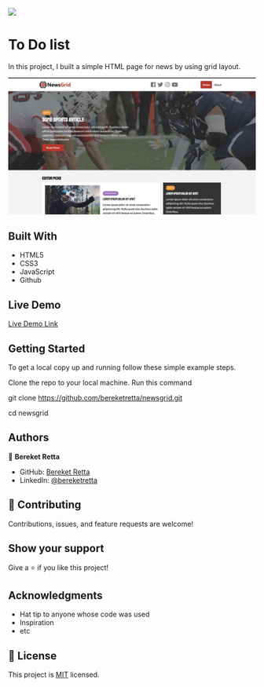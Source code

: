 ![](https://img.shields.io/badge/Microverse-blueviolet)

# To Do list

In this project, I built a simple HTML page for news by using grid layout.

![screenshot](Screenshot(24).png)

## Built With

- HTML5
- CSS3
- JavaScript
- Github

## Live Demo

[Live Demo Link](https://bereketretta.github.io/newsgrid)



## Getting Started

To get a local copy up and running follow these simple example steps.

Clone the repo to your local machine. Run this command

git clone https://github.com/bereketretta/newsgrid.git

cd newsgrid

## Authors

👤 **Bereket Retta**

- GitHub: [Bereket Retta](https://github.com/bereketretta)
- LinkedIn: [@bereketretta](https://www.linkedin.com/in/bereketretta/)

## 🤝 Contributing

Contributions, issues, and feature requests are welcome!

## Show your support

Give a ⭐️ if you like this project!

## Acknowledgments

- Hat tip to anyone whose code was used
- Inspiration
- etc

## 📝 License

This project is [MIT](./MIT.md) licensed.
